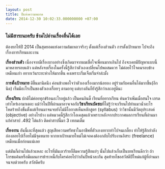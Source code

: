 ```yaml
---
layout: post
title: ปีแห่งความพลาด
date: 2014-12-30 10:02:33.000000000 +07:00
---
```

### ไม่มีสาระนะครับ ข้ามไปอ่านเรื่องอื่นได้เลย

ต้องยกให้ปี 2014 เป็นสุดยอดแห่งความล้มเหลวจริงๆ ตั้งแต่เรื่องส่วนตัว การตั้งเป้าหมาย ไปจะถึงเรื่องการเรียนและงาน

**เรื่องส่วนตัว** เนื่องจากมีเรื่องบางอย่างซึ่งเกิดมาจากผมเชื่อใจเพื่อนมากเกินไป ถึงจะเคยมีปัญหาแบบนี้มาหลายรอบแล้ว แต่หลังจบเรื่องในครั้งนี้รู้สึกว่าตัวเองเปลี่ยนไปพอสมควร ไม่ค่อยไว้ใจคนรอบข้างเหมือนเก่า อยากเว้นระยะห่างให้มากขึ้น คงเพราะเริ่มเจ็บเริ่มจำล่ะมั้ง

**การตั้งเป้าหมาย** ดีขึ้นมานิดนึง ค่อนข้างพอใจว่าตัวเองเรื่องมากน้อยลง อยู่ร่วมกับคนอื่นได้มากขึ้น(อีกนิด) เริ่มมีอะไรเป็นของตัวเองเรื่อยๆ ตามอายุ แต่บางอันก็ยังรู้สึกว่าเละอยู่ดีนะ

**เรื่องเรียน** ปกติไม่ค่อยทุกข์ร้อนอะไรอยู่แล้ว เป็นคนอินดี้ เรียนที่อยากเรียน ค้นคว้าเพิ่มเมื่อสนใจ เกรดเท่าไหร่เอามาเตอะ แม้ว่าในปีที่ผ่านมาอาจเจอกับ**วิชาเรียนบัดซบ**ที่ไม่รู้ว่าจะเรียนไปทำแมวน้ำอะไร โหดร้ายถึงขั้นตั้งแต่เรียนมาจนจบยังไม่มีโอกาสเห็นหลักสูตร (syllabus) ว่าวิชานั้นมีวัตถุประสงค์ (objective) อย่างไรบ้าง แต่หมวดนี้รู้สึกว่าโอเคสุดแล้วเพราะหลังจากประกาศผลการเรียนที่ผ่านมาแก้คำสาป .492 ได้แล้ว ติดคำสาปนี้มา 3 เทอมเต็ม

**เรื่องงาน** อันนี้เละที่สุดแล้ว สูญเสียความศรัทธาในอาชีพที่ตัวเองอยากทำไปจนเกลี้ยง ทำให้รู้สึกกำลังล่องลอยไปเรื่อยไม่มีจุดหมาย หากหาเป้าหมายใหม่ไม่เจอคงต้องกลับไปรับงานอิสระ (freelance) เหมือนเมื่อก่อนแน่เลย

แต่มันก็ผ่านไปแล้วแหละ อะไรที่มันเลวร้ายก็ลืมความรู้สึกแย่ๆ นั้นไปแล้วเก็บเป็นบทเรียนดีกว่า ถ้าโกรธแค้นหรือมีแผนการชำระหนี้กับใครค่อยไปว่ากันปีหน้าละกัน สุดท้ายก็ขอสวัสดีปีใหม่แก่ผู้ที่อ่านมาจนจบด้วยครับ สวัสดีครับ
